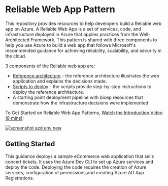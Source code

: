 # Reliable Web App Pattern

This repository provides resources to help developers build a Reliable web app on Azure. A Reliable Web App is a set of services, code, and infrastructure deployed in Azure that applies practices from the Well-Architected Framework. This pattern is shared with three components to help you use Azure to build a web app that follows Microsoft's recommended guidance for achieving reliability, scalability, and security in the cloud.

3 components of the Reliable web app are:

* [Reference architecture](ReliableWebApp.md) - the reference architecture illustrates the web application and explains the decisions made.
* [Scripts to deploy](scripts.md) - the scripts provide step-by-step instructions to deploy the reference architecture.
* A starting point deployment pipeline with bicep resources that demonstrate how the infrastructure decisions were implemented

To Get Started on Reliable Web App Patterns, [Watch the Introduction Video (8 mins)](https://microsoftapc-my.sharepoint.com/:v:/g/personal/nanil_microsoft_com/EaFYz80v2W1CoGKwFxbvuIEBLO6xenwwtv03apn3yv6mMg):

[![screenshot azd env new](./assets/Guide/Intro-video.jpg)](https://microsoftapc-my.sharepoint.com/:v:/g/personal/nanil_microsoft_com/EaFYz80v2W1CoGKwFxbvuIEBLO6xenwwtv03apn3yv6mMg)

## Getting Started

This guidance deploys a sample eCommerce web application that sells concert tickets. It uses the Azure Dev CLI to set up Azure services and deploy the code. Deploying the code requires the creation of Azure services, configuration of permissions,and creating Azure AD App Registrations.
